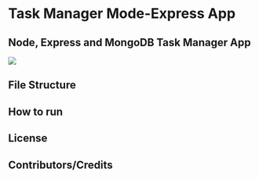 # Task Manager Mode-Express App
## Node, Express and MongoDB Task Manager App
<img src="https://user-images.githubusercontent.com/67300602/160693353-7605e29a-d343-4837-a0bf-6db85888b8ca.PNG"/>

## File Structure


## How to run


## License


## Contributors/Credits
